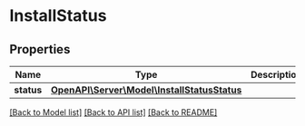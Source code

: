 # InstallStatus

## Properties
Name | Type | Description | Notes
------------ | ------------- | ------------- | -------------
**status** | [**OpenAPI\Server\Model\InstallStatusStatus**](InstallStatusStatus.md) |  | [optional] 

[[Back to Model list]](../README.md#documentation-for-models) [[Back to API list]](../README.md#documentation-for-api-endpoints) [[Back to README]](../README.md)



